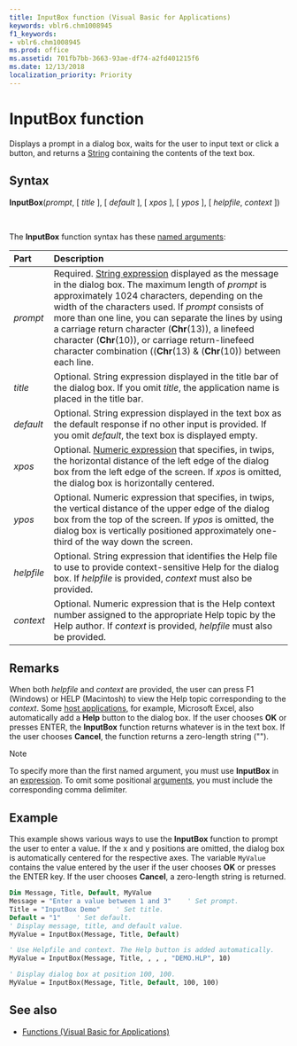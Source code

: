 ```yaml
---
title: InputBox function (Visual Basic for Applications)
keywords: vblr6.chm1008945
f1_keywords:
- vblr6.chm1008945
ms.prod: office
ms.assetid: 701fb7bb-3663-93ae-df74-a2fd401215f6
ms.date: 12/13/2018
localization_priority: Priority
---
```



# InputBox function

Displays a prompt in a dialog box, waits for the user to input text or click a button, and returns a [String](../../Glossary/vbe-glossary.md#string-data-type) containing the contents of the text box.

## Syntax

**InputBox**(_prompt_, [ _title_ ], [ _default_ ], [ _xpos_ ], [ _ypos_ ], [ _helpfile_, _context_ ])

<br/>

The **InputBox** function syntax has these [named arguments](../../Glossary/vbe-glossary.md#named-argument):

|Part|Description|
|:-----|:-----|
|_prompt_|Required. [String expression](../../Glossary/vbe-glossary.md#string-expression) displayed as the message in the dialog box. The maximum length of _prompt_ is approximately 1024 characters, depending on the width of the characters used. If _prompt_ consists of more than one line, you can separate the lines by using a carriage return character (**Chr**(13)), a linefeed character (**Chr**(10)), or carriage return-linefeed character combination ((**Chr**(13) & (**Chr**(10)) between each line.|
|_title_|Optional. String expression displayed in the title bar of the dialog box. If you omit _title_, the application name is placed in the title bar.|
|_default_|Optional. String expression displayed in the text box as the default response if no other input is provided. If you omit _default_, the text box is displayed empty.|
|_xpos_|Optional. [Numeric expression](../../Glossary/vbe-glossary.md#numeric-expression) that specifies, in twips, the horizontal distance of the left edge of the dialog box from the left edge of the screen. If _xpos_ is omitted, the dialog box is horizontally centered.|
|_ypos_|Optional. Numeric expression that specifies, in twips, the vertical distance of the upper edge of the dialog box from the top of the screen. If _ypos_ is omitted, the dialog box is vertically positioned approximately one-third of the way down the screen.|
|_helpfile_|Optional. String expression that identifies the Help file to use to provide context-sensitive Help for the dialog box. If _helpfile_ is provided, _context_ must also be provided.|
|_context_|Optional. Numeric expression that is the Help context number assigned to the appropriate Help topic by the Help author. If _context_ is provided, _helpfile_ must also be provided.|

## Remarks

When both _helpfile_ and _context_ are provided, the user can press F1 (Windows) or HELP (Macintosh) to view the Help topic corresponding to the _context_. Some [host applications](../../Glossary/vbe-glossary.md#host-application), for example, Microsoft Excel, also automatically add a **Help** button to the dialog box. If the user chooses **OK** or presses ENTER, the **InputBox** function returns whatever is in the text box. If the user chooses **Cancel**, the function returns a zero-length string ("").

> [!NOTE] 
> To specify more than the first named argument, you must use **InputBox** in an [expression](../../Glossary/vbe-glossary.md#expression). To omit some positional [arguments](../../Glossary/vbe-glossary.md#argument), you must include the corresponding comma delimiter.


## Example

This example shows various ways to use the **InputBox** function to prompt the user to enter a value. If the x and y positions are omitted, the dialog box is automatically centered for the respective axes. The variable `MyValue` contains the value entered by the user if the user chooses **OK** or presses the ENTER key. If the user chooses **Cancel**, a zero-length string is returned.

```vb
Dim Message, Title, Default, MyValue
Message = "Enter a value between 1 and 3"    ' Set prompt.
Title = "InputBox Demo"    ' Set title.
Default = "1"    ' Set default.
' Display message, title, and default value.
MyValue = InputBox(Message, Title, Default)

' Use Helpfile and context. The Help button is added automatically.
MyValue = InputBox(Message, Title, , , , "DEMO.HLP", 10)

' Display dialog box at position 100, 100.
MyValue = InputBox(Message, Title, Default, 100, 100)

```


## See also

- [Functions (Visual Basic for Applications)](../functions-visual-basic-for-applications.md)
